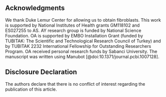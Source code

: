 ## Acknowledgments

We thank Duke Lemur Center for allowing us to obtain fibroblasts.
This work is supported by National Institutes of Health grants GM118102 and ES027255 to AS.
AY research group is funded by National Science Foundation. 
OA is supported by EMBO Installation Grant (funded by TUBITAK: The Scientific and Technological Research Council of Turkey) and by TUBITAK 2232 International Fellowship for Outstanding Researchers Program.
OA received personal research funds by Sabanci University.
The manuscript was written using Manubot [@doi:10.1371/journal.pcbi.1007128].

<!-- *Authors' contributions:* OA, AS, LL and AY conceived of the project and designed the experiments. ADB, BAS and PAL derived mouse lemur cell lines, LL performed XR-seq and RNA-seq experiments. VOK, UA and ZK performed computational analyses. OA interpreted the data and wrote the first draft of the manuscript. OA, AY, LL and AS participated in manuscript revision. All authors have read and approved the final manuscript. -->

## Disclosure Declaration
<!-- ## Competing interests -->

The authors declare that there is no conflict of interest regarding the publication of this article.